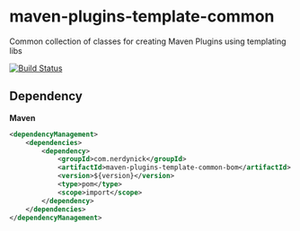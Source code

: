 # maven-plugins-template-common

Common collection of classes for creating Maven Plugins using templating libs 

[![Build Status](https://api.travis-ci.org/nerdynick/maven-plugins-template-common.png "Build Status")](https://travis-ci.org/nerdynick/maven-plugins-template-common)

## Dependency

**Maven**

```xml
<dependencyManagement>
    <dependencies>
        <dependency>
            <groupId>com.nerdynick</groupId>
            <artifactId>maven-plugins-template-common-bom</artifactId>
            <version>${version}</version>
            <type>pom</type>
            <scope>import</scope>
        </dependency>
    </dependencies>
</dependencyManagement>
```